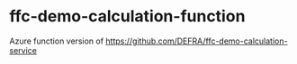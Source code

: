 # ffc-demo-calculation-function
Azure function version of https://github.com/DEFRA/ffc-demo-calculation-service
